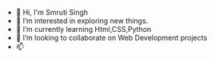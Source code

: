 - 👋 Hi, I'm Smruti Singh
- 👀 I’m interested in exploring new things.
- 🌱 I’m currently learning Html,CSS,Python
- 💞️ I’m looking to collaborate on Web Development projects
- 📫 

<!---
Smruti1897/Smruti1897 is a ✨ special ✨ repository because its `README.md` (this file) appears on your GitHub profile.
You can click the Preview link to take a look at your changes.
--->
